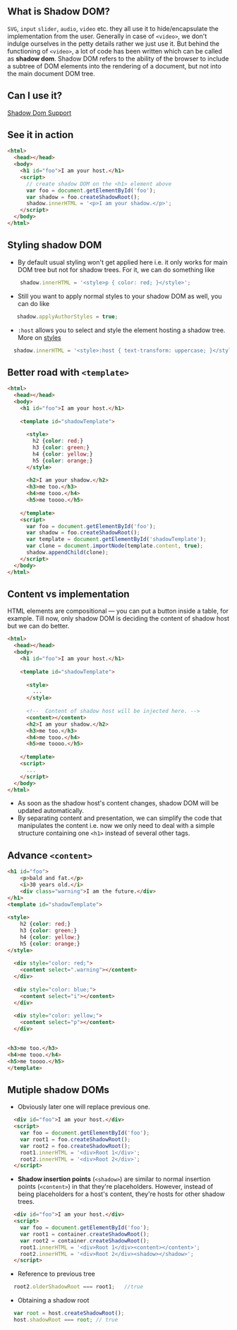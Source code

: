 ## What is Shadow DOM?

`SVG`, `input` `slider`, `audio`, `video` etc. they all use it to hide/encapsulate the implementation from the user. Generally in case of `<video>`, we don't indulge ourselves in the petty details rather we just use it. But behind the functioning of `<video>`, a lot of code has been written which can be called as **shadow dom**. Shadow DOM refers to the ability of the browser to include a subtree of DOM elements into the rendering of a document, but not into the main document DOM tree.


## Can I use it?

[Shadow Dom Support](http://caniuse.com/#search=shadow%20dom)

## See it in action

```html
<html>
  <head></head>
  <body>
    <h1 id="foo">I am your host.</h1>
    <script>
      // create shadow DOM on the <h1> element above
      var foo = document.getElementById('foo');
      var shadow = foo.createShadowRoot();
      shadow.innerHTML = '<p>I am your shadow.</p>';
    </script>
  </body>
</html>
```

## Styling shadow DOM

- By default usual styling won't get applied here i.e. it only works for main DOM tree but not for shadow trees. For it, we can do something like

```js
    shadow.innerHTML = '<style>p { color: red; }</style>';
```
 - Still you want to apply normal styles to your shadow DOM as well, you can do like
 
 ```js
    shadow.applyAuthorStyles = true;
 ```
 - `:host` allows you to select and style the element hosting a shadow tree. More on [styles](http://www.html5rocks.com/en/tutorials/webcomponents/shadowdom-201/)
  
```js
  shadow.innerHTML = '<style>:host { text-transform: uppercase; }</style>';
```
## Better road with `<template>` 

```html
<html>
  <head></head>
  <body>
    <h1 id="foo">I am your host.</h1>
    
    <template id="shadowTemplate">
    
      <style>
        h2 {color: red;}
        h3 {color: green;}
        h4 {color: yellow;}
        h5 {color: orange;}    
      </style>
      
      <h2>I am your shadow.</h2>
      <h3>me too.</h3>
      <h4>me tooo.</h4>
      <h5>me toooo.</h5>  
      
    </template>
    <script>
      var foo = document.getElementById('foo');
      var shadow = foo.createShadowRoot();
      var template = document.getElementById('shadowTemplate');
      var clone = document.importNode(template.content, true);
      shadow.appendChild(clone);
    </script>
  </body>
</html>
```

## Content vs implementation

HTML elements are compositional — you can put a button inside a table, for example. Till now, only shadow DOM is deciding the content of shadow host but we can do better. 

```html
<html>
  <head></head>
  <body>
    <h1 id="foo">I am your host.</h1>
    
    <template id="shadowTemplate">
    
      <style>
        ...
      </style>
      
      <!--  Content of shadow host will be injected here. -->
      <content></content>
      <h2>I am your shadow.</h2>
      <h3>me too.</h3>
      <h4>me tooo.</h4>
      <h5>me toooo.</h5>  
      
    </template>
    <script>
      ... 
    </script>
  </body>
</html>
```

- As soon as the shadow host's content changes, shadow DOM will be updated automatically. 
- By separating content and presentation, we can simplify the code that manipulates the content i.e. now we only need to deal with a simple structure containing one `<h1>` instead of several other tags.


## Advance `<content>`

```html
<h1 id="foo">
    <p>bald and fat.</p>
    <i>30 years old.</i>
    <div class="warning">I am the future.</div>    
</h1>
<template id="shadowTemplate">
    
<style>
    h2 {color: red;}
    h3 {color: green;}
    h4 {color: yellow;}
    h5 {color: orange;}    
</style>
    
  <div style="color: red;">
    <content select=".warning"></content>
  </div>
    
  <div style="color: blue;">
    <content select="i"></content>
  </div>
    
  <div style="color: yellow;">
    <content select="p"></content>
  </div>
    

<h3>me too.</h3>
<h4>me tooo.</h4>
<h5>me toooo.</h5>    
</template>
```

## Mutiple shadow DOMs

- Obviously later one will replace previous one.
```html
  <div id="foo">I am your host.</div>
  <script>
    var foo = document.getElementById('foo');
    var root1 = foo.createShadowRoot();
    var root2 = foo.createShadowRoot();
    root1.innerHTML = '<div>Root 1</div>';
    root2.innerHTML = '<div>Root 2</div>';
  </script>
```
- **Shadow insertion points** (`<shadow>`) are similar to normal insertion points (`<content>`) in that they're placeholders. However, instead of being placeholders for a host's content, they're hosts for other shadow trees.
```html
  <div id="foo">I am your host.</div>
  <script>
    var foo = document.getElementById('foo');
    var root1 = container.createShadowRoot();
    var root2 = container.createShadowRoot();
    root1.innerHTML = '<div>Root 1</div><content></content>';
    root2.innerHTML = '<div>Root 2</div><shadow></shadow>';
  </script>
```
- Reference to previous tree
```js
  root2.olderShadowRoot === root1;   //true
```
- Obtaining a shadow root
```js
  var root = host.createShadowRoot();
  host.shadowRoot === root; // true
```
